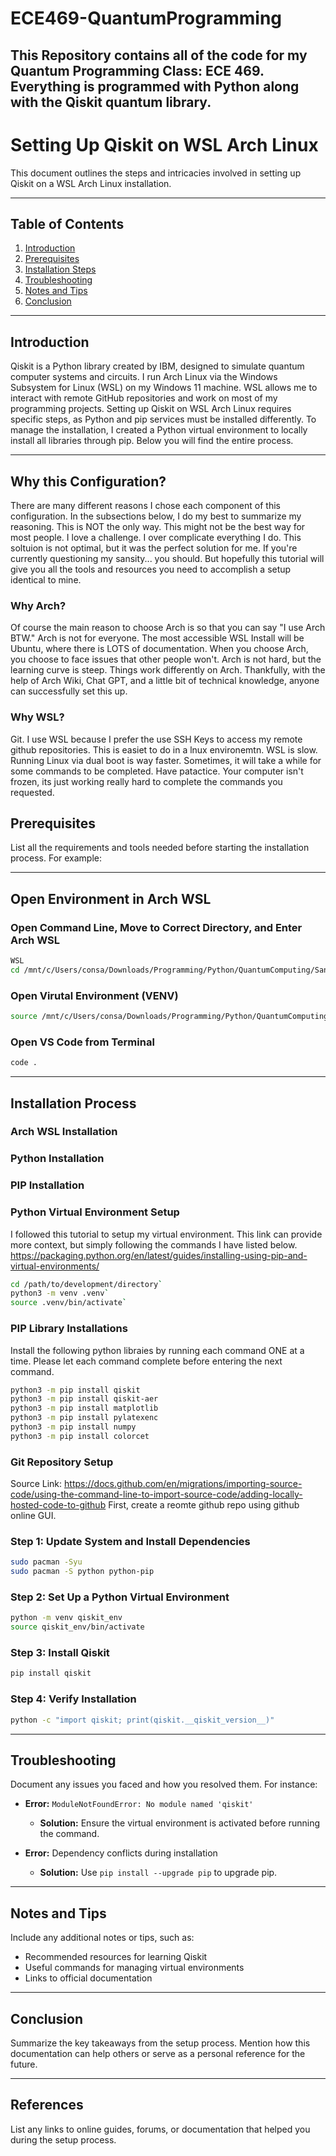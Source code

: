 # ECE469-QuantumProgramming
This Repository contains all of the code for my Quantum Programming Class: ECE 469. Everything is programmed with Python along with the Qiskit quantum library.
---

# Setting Up Qiskit on WSL Arch Linux

This document outlines the steps and intricacies involved in setting up Qiskit on a WSL Arch Linux installation.

---

## Table of Contents
1. [Introduction](#introduction)
2. [Prerequisites](#prerequisites)
3. [Installation Steps](#installation-steps)
4. [Troubleshooting](#troubleshooting)
5. [Notes and Tips](#notes-and-tips)
6. [Conclusion](#conclusion)

---

## Introduction
Qiskit is a Python library created by IBM, designed to simulate quantum computer systems and circuits. I run Arch Linux via the Windows Subsystem for Linux (WSL) on my Windows 11 machine. WSL allows me to interact with remote GitHub repositories and work on most of my programming projects. Setting up Qiskit on WSL Arch Linux requires specific steps, as Python and pip services must be installed differently. To manage the installation, I created a Python virtual environment to locally install all libraries through pip. Below you will find the entire process.

---

## Why this Configuration?
There are many different reasons I chose each component of this configuration. In the subsections below, I do my best to summarize my reasoning. This is NOT the only way. This might not be the best way for most people. I love a challenge. I over complicate everything I do. This soltuion is not optimal, but it was the perfect solution for me. If you're currently questioning my sansity... you should. But hopefully this tutorial will give you all the tools and resources you need to accomplish a setup identical to mine. 

### Why Arch?
Of course the main reason to choose Arch is so that you can say "I use Arch BTW." Arch is not for everyone. The most accessible WSL Install will be Ubuntu, where there is LOTS of documentation. When you choose Arch, you choose to face issues that other people won't. Arch is not hard, but the learning curve is steep. Things work differently on Arch. Thankfully, with the help of Arch Wiki, Chat GPT, and a little bit of technical knowledge, anyone can successfully set this up.

### Why WSL?
Git. I use WSL because I prefer the use SSH Keys to access my remote github repositories. This is easiet to do in a lnux environemtn. WSL is slow. Running Linux via dual boot is way faster. Sometimes, it will take a while for some commands to be completed. Have patactice. Your computer isn't frozen, its just working really hard to complete the commands you requested. 

## Prerequisites
List all the requirements and tools needed before starting the installation process. For example:
<!-- - WSL with Arch Linux installed -->
<!-- - Python version (e.g., Python 3.8 or higher) -->
<!-- - pip package manager -->
<!-- - Internet connection -->
---
## Open Environment in Arch WSL
### Open Command Line, Move to Correct Directory, and Enter Arch WSL
```bash
WSL
cd /mnt/c/Users/consa/Downloads/Programming/Python/QuantumComputing/Sandbox
```

### Open Virutal Environment (VENV)
```bash
source /mnt/c/Users/consa/Downloads/Programming/Python/QuantumComputing/.venv/bin/activate
```
### Open VS Code from Terminal
```bash
code .
```




---
## Installation Process
### Arch WSL Installation

### Python Installation

### PIP Installation

### Python Virtual Environment Setup
I followed this tutorial to setup my virtual environment. This link can provide more context, but simply following the commands I have listed below. 
https://packaging.python.org/en/latest/guides/installing-using-pip-and-virtual-environments/

```bash
cd /path/to/development/directory`
python3 -m venv .venv`
source .venv/bin/activate`
```

### PIP Library Installations
Install the following python libraies by running each command ONE at a time. Please let each command complete before entering the next command.
```bash
python3 -m pip install qiskit
python3 -m pip install qiskit-aer
python3 -m pip install matplotlib
python3 -m pip install pylatexenc
python3 -m pip install numpy
python3 -m pip install colorcet
```

### Git Repository Setup
Source Link: https://docs.github.com/en/migrations/importing-source-code/using-the-command-line-to-import-source-code/adding-locally-hosted-code-to-github
First, create a reomte github repo using github online GUI. 



### Step 1: Update System and Install Dependencies
```bash
sudo pacman -Syu
sudo pacman -S python python-pip
```

### Step 2: Set Up a Python Virtual Environment
```bash
python -m venv qiskit_env
source qiskit_env/bin/activate
```

### Step 3: Install Qiskit
```bash
pip install qiskit
```

### Step 4: Verify Installation
```bash
python -c "import qiskit; print(qiskit.__qiskit_version__)"
```

---

## Troubleshooting
Document any issues you faced and how you resolved them. For instance:

- **Error:** `ModuleNotFoundError: No module named 'qiskit'`
  - **Solution:** Ensure the virtual environment is activated before running the command.

- **Error:** Dependency conflicts during installation
  - **Solution:** Use `pip install --upgrade pip` to upgrade pip.

---

## Notes and Tips
Include any additional notes or tips, such as:
- Recommended resources for learning Qiskit
- Useful commands for managing virtual environments
- Links to official documentation

---

## Conclusion
Summarize the key takeaways from the setup process. Mention how this documentation can help others or serve as a personal reference for the future.

---

## References
List any links to online guides, forums, or documentation that helped you during the setup process.
